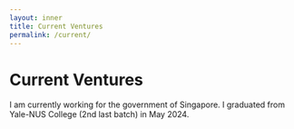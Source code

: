 ```yaml
---
layout: inner
title: Current Ventures
permalink: /current/
---
```

# Current Ventures

I am currently working for the government of Singapore. I graduated from Yale-NUS College (2nd last batch) in May 2024.